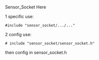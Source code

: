 Sensor_Socket Here

1 specific use:

    #include "sensor_socket/.../..."

2 config use:

    # include "sensor_socket/sensor_socket.h"

then config in sensor_socket.h

